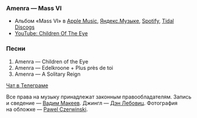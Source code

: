 ### Amenra — Mass VI

- Альбом «Mass VI» в
	[Apple Music](https://music.apple.com/album/1281804496),
	[Яндекс.Музыке](https://music.yandex.ru/album/4677363),
	[Spotify](https://open.spotify.com/album/0SMyxJrTh7qYDCMIZTOwo3),
	[Tidal](https://tidal.com/browse/album/78913153)
	[Discogs](https://www.discogs.com/master/1255337)
- [YouTube: Children Of The Eye](https://youtu.be/ZjHOLtudKpQ)

### Песни

1. Amenra — Children of the Eye
2. Amenra — Edelkroone + Plus près de toi
3. Amenra — A Solitary Reign

[Чат в Телеграме](https://t.me/oh_lp_chat)

Все права на музыку принадлежат законным правообладателям.
Запись и сведение — [Вадим Макеев](https://twitter.com/pepelsbey).
Джингл — [Дэн Лебовиц](https://www.youtube.com/channel/UC38A5qHrlc_Zgua7vL4b96w).
Фотография на обложке — [Pawel Czerwinski](https://unsplash.com/photos/tMbQpdguDVQ).
